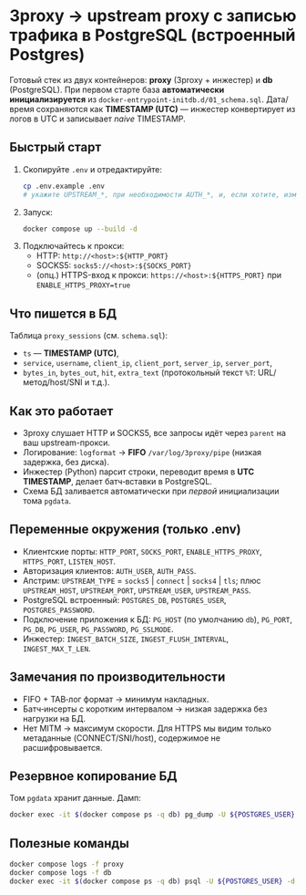 # 3proxy → upstream proxy с записью трафика в PostgreSQL (встроенный Postgres)

Готовый стек из двух контейнеров: **proxy** (3proxy + инжестер) и **db** (PostgreSQL).
При первом старте база **автоматически инициализируется** из `docker-entrypoint-initdb.d/01_schema.sql`.
Дата/время сохраняются как **TIMESTAMP (UTC)** — инжестер конвертирует из логов в UTC и записывает _naive_ TIMESTAMP.

## Быстрый старт
1. Скопируйте `.env` и отредактируйте:
   ```bash
   cp .env.example .env
   # укажите UPSTREAM_*, при необходимости AUTH_*, и, если хотите, измените POSTGRES_*
   ```
2. Запуск:
   ```bash
   docker compose up --build -d
   ```
3. Подключайтесь к прокси:
   - HTTP: `http://<host>:${HTTP_PORT}`
   - SOCKS5: `socks5://<host>:${SOCKS_PORT}`
   - (опц.) HTTPS-вход к прокси: `https://<host>:${HTTPS_PORT}` при `ENABLE_HTTPS_PROXY=true`

## Что пишется в БД
Таблица `proxy_sessions` (см. `schema.sql`):
- `ts` — **TIMESTAMP (UTC)**,
- `service`, `username`, `client_ip`, `client_port`, `server_ip`, `server_port`,
- `bytes_in`, `bytes_out`, `hit`, `extra_text` (протокольный текст `%T`: URL/метод/host/SNI и т.д.).

## Как это работает
- 3proxy слушает HTTP и SOCKS5, все запросы идёт через `parent` на ваш upstream-прокси.
- Логирование: `logformat` → **FIFO** `/var/log/3proxy/pipe` (низкая задержка, без диска).
- Инжестер (Python) парсит строки, переводит время в **UTC TIMESTAMP**, делает батч‑вставки в PostgreSQL.
- Схема БД заливается автоматически при _первой_ инициализации тома `pgdata`.

## Переменные окружения (только .env)
- Клиентские порты: `HTTP_PORT`, `SOCKS_PORT`, `ENABLE_HTTPS_PROXY`, `HTTPS_PORT`, `LISTEN_HOST`.
- Авторизация клиентов: `AUTH_USER`, `AUTH_PASS`.
- Апстрим: `UPSTREAM_TYPE` = `socks5` | `connect` | `socks4` | `tls`; плюс `UPSTREAM_HOST`, `UPSTREAM_PORT`, `UPSTREAM_USER`, `UPSTREAM_PASS`.
- PostgreSQL встроенный: `POSTGRES_DB`, `POSTGRES_USER`, `POSTGRES_PASSWORD`.
- Подключение приложения к БД: `PG_HOST` (по умолчанию `db`), `PG_PORT`, `PG_DB`, `PG_USER`, `PG_PASSWORD`, `PG_SSLMODE`.
- Инжестер: `INGEST_BATCH_SIZE`, `INGEST_FLUSH_INTERVAL`, `INGEST_MAX_T_LEN`.

## Замечания по производительности
- FIFO + TAB‑лог формат → минимум накладных.
- Батч‑инсерты с коротким интервалом → низкая задержка без нагрузки на БД.
- Нет MITM → максимум скорости. Для HTTPS мы видим только метаданные (CONNECT/SNI/host), содержимое не расшифровывается.

## Резервное копирование БД
Том `pgdata` хранит данные. Дамп:
```bash
docker exec -it $(docker compose ps -q db) pg_dump -U ${POSTGRES_USER} ${POSTGRES_DB} > dump.sql
```

## Полезные команды
```bash
docker compose logs -f proxy
docker compose logs -f db
docker exec -it $(docker compose ps -q db) psql -U ${POSTGRES_USER} -d ${POSTGRES_DB}
```


